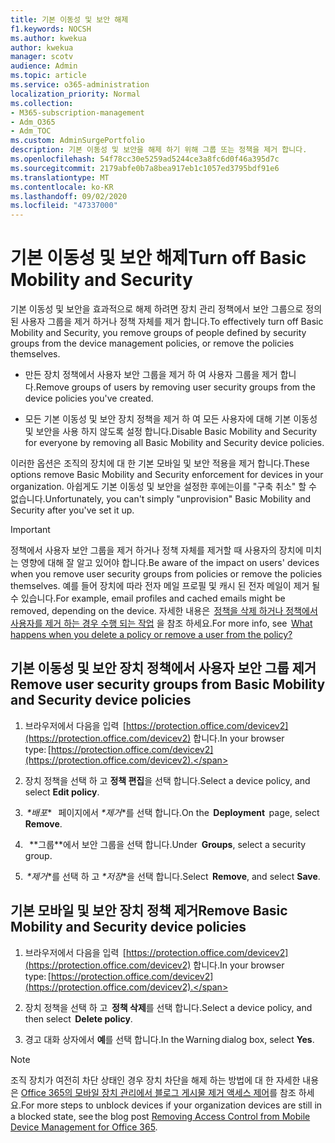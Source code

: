 ```yaml
---
title: 기본 이동성 및 보안 해제
f1.keywords: NOCSH
ms.author: kwekua
author: kwekua
manager: scotv
audience: Admin
ms.topic: article
ms.service: o365-administration
localization_priority: Normal
ms.collection:
- M365-subscription-management
- Adm_O365
- Adm_TOC
ms.custom: AdminSurgePortfolio
description: 기본 이동성 및 보안을 해제 하기 위해 그룹 또는 정책을 제거 합니다.
ms.openlocfilehash: 54f78cc30e5259ad5244ce3a8fc6d0f46a395d7c
ms.sourcegitcommit: 2179abfe0b7a8bea917eb1c1057ed3795bdf91e6
ms.translationtype: MT
ms.contentlocale: ko-KR
ms.lasthandoff: 09/02/2020
ms.locfileid: "47337000"
---
```

# <a name="turn-off-basic-mobility-and-security"></a><span data-ttu-id="b1eb8-103">기본 이동성 및 보안 해제</span><span class="sxs-lookup"><span data-stu-id="b1eb8-103">Turn off Basic Mobility and Security</span></span>

<span data-ttu-id="b1eb8-104">기본 이동성 및 보안을 효과적으로 해제 하려면 장치 관리 정책에서 보안 그룹으로 정의 된 사용자 그룹을 제거 하거나 정책 자체를 제거 합니다.</span><span class="sxs-lookup"><span data-stu-id="b1eb8-104">To effectively turn off Basic Mobility and Security, you remove groups of people defined by security groups from the device management policies, or remove the policies themselves.</span></span>

- <span data-ttu-id="b1eb8-105">만든 장치 정책에서 사용자 보안 그룹을 제거 하 여 사용자 그룹을 제거 합니다.</span><span class="sxs-lookup"><span data-stu-id="b1eb8-105">Remove groups of users by removing user security groups from the device policies you've created.</span></span>
    
- <span data-ttu-id="b1eb8-106">모든 기본 이동성 및 보안 장치 정책을 제거 하 여 모든 사용자에 대해 기본 이동성 및 보안을 사용 하지 않도록 설정 합니다.</span><span class="sxs-lookup"><span data-stu-id="b1eb8-106">Disable Basic Mobility and Security for everyone by removing all Basic Mobility and Security device policies.</span></span>
    
<span data-ttu-id="b1eb8-107">이러한 옵션은 조직의 장치에 대 한 기본 모바일 및 보안 적용을 제거 합니다.</span><span class="sxs-lookup"><span data-stu-id="b1eb8-107">These options remove Basic Mobility and Security enforcement for devices in your organization.</span></span> <span data-ttu-id="b1eb8-108">아쉽게도 기본 이동성 및 보안을 설정한 후에는이를 "구축 취소" 할 수 없습니다.</span><span class="sxs-lookup"><span data-stu-id="b1eb8-108">Unfortunately, you can't simply "unprovision" Basic Mobility and Security after you've set it up.</span></span> 

>[!IMPORTANT]
><span data-ttu-id="b1eb8-109">정책에서 사용자 보안 그룹을 제거 하거나 정책 자체를 제거할 때 사용자의 장치에 미치는 영향에 대해 잘 알고 있어야 합니다.</span><span class="sxs-lookup"><span data-stu-id="b1eb8-109">Be aware of the impact on users' devices when you remove user security groups from policies or remove the policies themselves.</span></span> <span data-ttu-id="b1eb8-110">예를 들어 장치에 따라 전자 메일 프로필 및 캐시 된 전자 메일이 제거 될 수 있습니다.</span><span class="sxs-lookup"><span data-stu-id="b1eb8-110">For example, email profiles and cached emails might be removed, depending on the device.</span></span> <span data-ttu-id="b1eb8-111">자세한 내용은  [정책을 삭제 하거나 정책에서 사용자를 제거 하는 경우 수행 되는 작업](https://support.microsoft.com/office/create-device-security-policies-in-basic-mobility-and-security-d310f556-8bfb-497b-9bd7-fe3c36ea2fd6#bkmk_changeimpact) 을 참조 하세요.</span><span class="sxs-lookup"><span data-stu-id="b1eb8-111">For more info, see  [What happens when you delete a policy or remove a user from the policy?](https://support.microsoft.com/office/create-device-security-policies-in-basic-mobility-and-security-d310f556-8bfb-497b-9bd7-fe3c36ea2fd6#bkmk_changeimpact)</span></span>

## <a name="remove-user-security-groups-from-basic-mobility-and-security-device-policies"></a><span data-ttu-id="b1eb8-112">기본 이동성 및 보안 장치 정책에서 사용자 보안 그룹 제거</span><span class="sxs-lookup"><span data-stu-id="b1eb8-112">Remove user security groups from Basic Mobility and Security device policies</span></span>

1. <span data-ttu-id="b1eb8-113">브라우저에서 다음을 입력  [https://protection.office.com/devicev2](https://protection.office.com/devicev2) 합니다.</span><span class="sxs-lookup"><span data-stu-id="b1eb8-113">In your browser type: [https://protection.office.com/devicev2](https://protection.office.com/devicev2).</span></span>

2. <span data-ttu-id="b1eb8-114">장치 정책을 선택 하 고 **정책 편집**을 선택 합니다.</span><span class="sxs-lookup"><span data-stu-id="b1eb8-114">Select a device policy, and select **Edit policy**.</span></span> 

3. <span data-ttu-id="b1eb8-115"> *\*배포**   페이지에서 *\*제거*\*를 선택 합니다.</span><span class="sxs-lookup"><span data-stu-id="b1eb8-115">On the  **Deployment**  page, select **Remove**.</span></span>
    
4. <span data-ttu-id="b1eb8-116">  \*\*그룹\*\*에서 보안 그룹을 선택 합니다.</span><span class="sxs-lookup"><span data-stu-id="b1eb8-116">Under  **Groups**, select a security group.</span></span>

5. <span data-ttu-id="b1eb8-117"> *\*제거*\*를 선택 하 고 *\*저장*\*을 선택 합니다.</span><span class="sxs-lookup"><span data-stu-id="b1eb8-117">Select  **Remove**, and select **Save**.</span></span>
    

## <a name="remove-basic-mobility-and-security-device-policies"></a><span data-ttu-id="b1eb8-118">기본 모바일 및 보안 장치 정책 제거</span><span class="sxs-lookup"><span data-stu-id="b1eb8-118">Remove Basic Mobility and Security device policies</span></span>

1.  <span data-ttu-id="b1eb8-119">브라우저에서 다음을 입력  [https://protection.office.com/devicev2](https://protection.office.com/devicev2) 합니다.</span><span class="sxs-lookup"><span data-stu-id="b1eb8-119">In your browser type: [https://protection.office.com/devicev2](https://protection.office.com/devicev2).</span></span> 

2.  <span data-ttu-id="b1eb8-120">장치 정책을 선택 하 고  **정책 삭제**를 선택 합니다.</span><span class="sxs-lookup"><span data-stu-id="b1eb8-120">Select a device policy, and then select  **Delete policy**.</span></span>
    
3.  <span data-ttu-id="b1eb8-121">경고 대화 상자에서 **예**를 선택 합니다.</span><span class="sxs-lookup"><span data-stu-id="b1eb8-121">In the Warning dialog box, select **Yes**.</span></span>

>[!NOTE] 
><span data-ttu-id="b1eb8-122">조직 장치가 여전히 차단 상태인 경우 장치 차단을 해제 하는 방법에 대 한 자세한 내용은 [Office 365의 모바일 장치 관리에서 블로그 게시물 제거 액세스 제어](https://techcommunity.microsoft.com/t5/Intune-Customer-Success/Removing-Access-Control-from-Mobile-Device-Management-for-Office/ba-p/279934)를 참조 하세요.</span><span class="sxs-lookup"><span data-stu-id="b1eb8-122">For more steps to unblock devices if your organization devices are still in a blocked state,  see the blog post [Removing Access Control from Mobile Device Management for Office 365](https://techcommunity.microsoft.com/t5/Intune-Customer-Success/Removing-Access-Control-from-Mobile-Device-Management-for-Office/ba-p/279934).</span></span>
